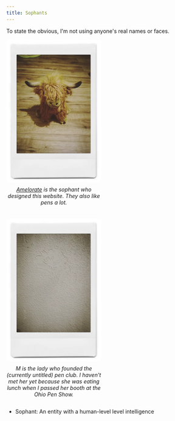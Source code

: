 ```yaml
---
title: Sophants
---
```


To state the obvious, I'm not using anyone's real names or faces. 

<style>
.gallery {
  display: flex;
  flex-wrap: wrap;
  gap: 20px; /* Adds space between items */
  justify-content: flex-start; /* Align items to the left */
}

.item {
  display: flex;
  flex-direction: column; /* Stack image and text vertically */
  align-items: center; /* Center-align content */
  text-align: center;
  max-width: 250px; /* Set the width to match your image width */
}

.item img {
  width: 100%; /* Make image responsive within the container */
  height: auto;
  border-radius: 8px; /* Optional: rounded corners */
}

.item p {
  margin-top: 10px; /* Adds space between the image and text */
}
</style>

<div class="gallery">
  <div class="item">
    <img src="/assets/sophants/Amelorate.jpg" alt="Amelorate's Plushie" width=250 />
    <p><em><a href="https://amel.pw/">Amelorate</a> is the sophant who designed this website. They also like pens a lot.</em></p>
  </div>
  <div class="item">
    <img src="/assets/sophants/M.jpg" alt="Literally just a picture of a wall" width=250 />
    <p><em>M is the lady who founded the (currently untitled) pen club. I haven’t met her yet because she was eating lunch when I passed her booth at the Ohio Pen Show.</em></p>
  </div>
</div>

* Sophant: An entity with a human-level level intelligence

<script src="https://giscus.app/client.js"
        data-repo="clevelandpenclub/clevelandpenclub.github.io"
        data-repo-id="R_kgDONeh5oQ"
        data-category="Announcements"
        data-category-id="DIC_kwDONeh5oc4Cl6ba"
        data-mapping="pathname"
        data-strict="1"
        data-reactions-enabled="1"
        data-emit-metadata="0"
        data-input-position="top"
        data-theme="preferred_color_scheme"
        data-lang="en"
        crossorigin="anonymous"
        async>
</script>

